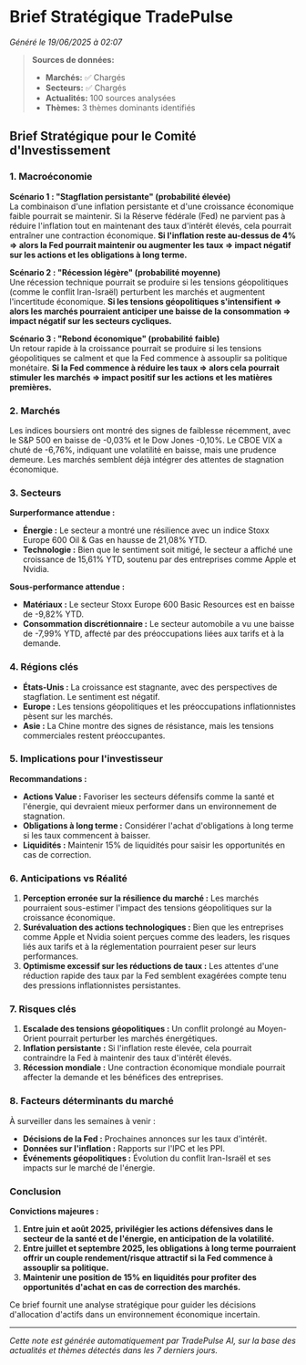 # Brief Stratégique TradePulse

*Généré le 19/06/2025 à 02:07*

> **Sources de données:**
> - **Marchés:** ✅ Chargés
> - **Secteurs:** ✅ Chargés
> - **Actualités:** 100 sources analysées
> - **Thèmes:** 3 thèmes dominants identifiés

## Brief Stratégique pour le Comité d'Investissement

### 1. Macroéconomie

**Scénario 1 : "Stagflation persistante" (probabilité élevée)**  
La combinaison d'une inflation persistante et d'une croissance économique faible pourrait se maintenir. Si la Réserve fédérale (Fed) ne parvient pas à réduire l'inflation tout en maintenant des taux d'intérêt élevés, cela pourrait entraîner une contraction économique. **Si l'inflation reste au-dessus de 4% ⇒ alors la Fed pourrait maintenir ou augmenter les taux ⇒ impact négatif sur les actions et les obligations à long terme.**

**Scénario 2 : "Récession légère" (probabilité moyenne)**  
Une récession technique pourrait se produire si les tensions géopolitiques (comme le conflit Iran-Israël) perturbent les marchés et augmentent l'incertitude économique. **Si les tensions géopolitiques s'intensifient ⇒ alors les marchés pourraient anticiper une baisse de la consommation ⇒ impact négatif sur les secteurs cycliques.**

**Scénario 3 : "Rebond économique" (probabilité faible)**  
Un retour rapide à la croissance pourrait se produire si les tensions géopolitiques se calment et que la Fed commence à assouplir sa politique monétaire. **Si la Fed commence à réduire les taux ⇒ alors cela pourrait stimuler les marchés ⇒ impact positif sur les actions et les matières premières.**

### 2. Marchés

Les indices boursiers ont montré des signes de faiblesse récemment, avec le S&P 500 en baisse de -0,03% et le Dow Jones -0,10%. Le CBOE VIX a chuté de -6,76%, indiquant une volatilité en baisse, mais une prudence demeure. Les marchés semblent déjà intégrer des attentes de stagnation économique.

### 3. Secteurs

**Surperformance attendue :**
- **Énergie :** Le secteur a montré une résilience avec un indice Stoxx Europe 600 Oil & Gas en hausse de 21,08% YTD.
- **Technologie :** Bien que le sentiment soit mitigé, le secteur a affiché une croissance de 15,61% YTD, soutenu par des entreprises comme Apple et Nvidia.

**Sous-performance attendue :**
- **Matériaux :** Le secteur Stoxx Europe 600 Basic Resources est en baisse de -9,82% YTD.
- **Consommation discrétionnaire :** Le secteur automobile a vu une baisse de -7,99% YTD, affecté par des préoccupations liées aux tarifs et à la demande.

### 4. Régions clés

- **États-Unis :** La croissance est stagnante, avec des perspectives de stagflation. Le sentiment est négatif.
- **Europe :** Les tensions géopolitiques et les préoccupations inflationnistes pèsent sur les marchés.
- **Asie :** La Chine montre des signes de résistance, mais les tensions commerciales restent préoccupantes.

### 5. Implications pour l'investisseur

**Recommandations :**
- **Actions Value :** Favoriser les secteurs défensifs comme la santé et l'énergie, qui devraient mieux performer dans un environnement de stagnation.
- **Obligations à long terme :** Considérer l'achat d'obligations à long terme si les taux commencent à baisser.
- **Liquidités :** Maintenir 15% de liquidités pour saisir les opportunités en cas de correction.

### 6. Anticipations vs Réalité

1. **Perception erronée sur la résilience du marché :** Les marchés pourraient sous-estimer l'impact des tensions géopolitiques sur la croissance économique.
2. **Surévaluation des actions technologiques :** Bien que les entreprises comme Apple et Nvidia soient perçues comme des leaders, les risques liés aux tarifs et à la réglementation pourraient peser sur leurs performances.
3. **Optimisme excessif sur les réductions de taux :** Les attentes d'une réduction rapide des taux par la Fed semblent exagérées compte tenu des pressions inflationnistes persistantes.

### 7. Risques clés

1. **Escalade des tensions géopolitiques :** Un conflit prolongé au Moyen-Orient pourrait perturber les marchés énergétiques.
2. **Inflation persistante :** Si l'inflation reste élevée, cela pourrait contraindre la Fed à maintenir des taux d'intérêt élevés.
3. **Récession mondiale :** Une contraction économique mondiale pourrait affecter la demande et les bénéfices des entreprises.

### 8. Facteurs déterminants du marché

À surveiller dans les semaines à venir :
- **Décisions de la Fed :** Prochaines annonces sur les taux d'intérêt.
- **Données sur l'inflation :** Rapports sur l'IPC et les PPI.
- **Événements géopolitiques :** Évolution du conflit Iran-Israël et ses impacts sur le marché de l'énergie.

### Conclusion

**Convictions majeures :**
1. **Entre juin et août 2025, privilégier les actions défensives dans le secteur de la santé et de l'énergie, en anticipation de la volatilité.**
2. **Entre juillet et septembre 2025, les obligations à long terme pourraient offrir un couple rendement/risque attractif si la Fed commence à assouplir sa politique.**
3. **Maintenir une position de 15% en liquidités pour profiter des opportunités d'achat en cas de correction des marchés.** 

Ce brief fournit une analyse stratégique pour guider les décisions d'allocation d'actifs dans un environnement économique incertain.

---

*Cette note est générée automatiquement par TradePulse AI, sur la base des actualités et thèmes détectés dans les 7 derniers jours.*
